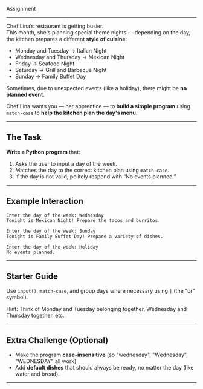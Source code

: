 Assignment

---

Chef Lina’s restaurant is getting busier.  
This month, she's planning special theme nights — depending on the day, the kitchen prepares a different **style of cuisine**:

- Monday and Tuesday → Italian Night
- Wednesday and Thursday → Mexican Night
- Friday → Seafood Night
- Saturday → Grill and Barbecue Night
- Sunday → Family Buffet Day

Sometimes, due to unexpected events (like a holiday), there might be **no planned event**.

Chef Lina wants you — her apprentice — to **build a simple program** using `match-case` to **help the kitchen plan the day's menu**.

---

## The Task

**Write a Python program** that:

1. Asks the user to input a day of the week.
2. Matches the day to the correct kitchen plan using `match-case`.
3. If the day is not valid, politely respond with “No events planned.”

---

## Example Interaction

```plaintext
Enter the day of the week: Wednesday
Tonight is Mexican Night! Prepare the tacos and burritos.

Enter the day of the week: Sunday
Tonight is Family Buffet Day! Prepare a variety of dishes.

Enter the day of the week: Holiday
No events planned.
```

---

## Starter Guide

Use `input()`, `match-case`, and group days where necessary using `|` (the "or" symbol).

Hint: Think of Monday and Tuesday belonging together, Wednesday and Thursday together, etc.

---

## Extra Challenge (Optional)

- Make the program **case-insensitive** (so "wednesday", "Wednesday", "WEDNESDAY" all work).
- Add **default dishes** that should always be ready, no matter the day (like water and bread).

---